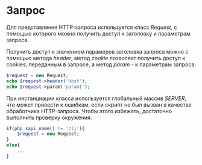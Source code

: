 # Запрос

Для представления HTTP-запроса используется класс _Request_, с помощью которого 
можно получить доступ к заголовку и параметрам запроса.

Получить доступ к значением парамеров заголовка запроса можно с помощью метода 
_header_, метод _cookie_ позволяет получить доступ к cookies, переданным в 
запросе, а метод _param_ - к параметрам запроса:

```php
$request = new Request;
echo $request->header('Host');
echo $request->param('param1');
```

При инстанциации класса используется глобальный массив _SERVER_, что может 
привести к ошибкам, если скрипт не был вызван в качестве обработчика 
HTTP-запроса. Чтобы этого избежать, достаточно выполнить проверку окружения:

```php
if(php_sapi_name() != 'cli'){
    $request = new Request;
}
else{
    ...
}
```
